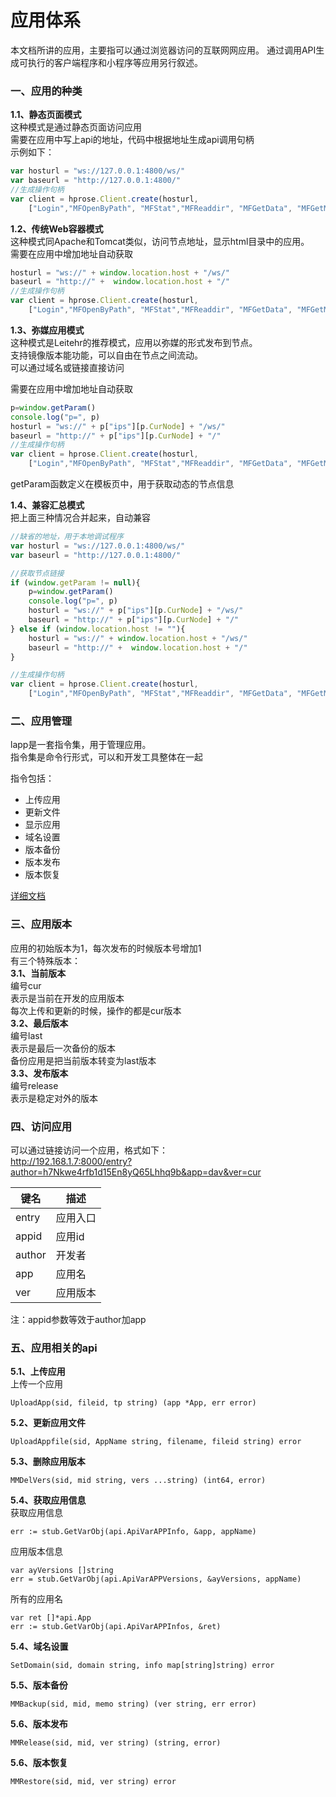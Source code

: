 应用体系  
========   
本文档所讲的应用，主要指可以通过浏览器访问的互联网网应用。
通过调用API生成可执行的客户端程序和小程序等应用另行叙述。

### 一、应用的种类  
**1.1、静态页面模式**  
这种模式是通过静态页面访问应用  
需要在应用中写上api的地址，代码中根据地址生成api调用句柄   
示例如下：  
```javascript  
var hosturl = "ws://127.0.0.1:4800/ws/"
var baseurl = "http://127.0.0.1:4800/"
//生成操作句柄
var client = hprose.Client.create(hosturl, 
    ["Login","MFOpenByPath", "MFStat","MFReaddir", "MFGetData", "MFGetMimeType"]);

```

**1.2、传统Web容器模式**  
这种模式同Apache和Tomcat类似，访问节点地址，显示html目录中的应用。  
需要在应用中增加地址自动获取  
```javascript  
hosturl = "ws://" + window.location.host + "/ws/"
baseurl = "http://" +  window.location.host + "/"
//生成操作句柄
var client = hprose.Client.create(hosturl, 
    ["Login","MFOpenByPath", "MFStat","MFReaddir", "MFGetData", "MFGetMimeType"]);
```  

**1.3、弥媒应用模式**  
这种模式是Leitehr的推荐模式，应用以弥媒的形式发布到节点。   
支持镜像版本能功能，可以自由在节点之间流动。  
可以通过域名或链接直接访问  

需要在应用中增加地址自动获取  
```javascript  
p=window.getParam()
console.log("p=", p)
hosturl = "ws://" + p["ips"][p.CurNode] + "/ws/"
baseurl = "http://" + p["ips"][p.CurNode] + "/"
//生成操作句柄
var client = hprose.Client.create(hosturl, 
    ["Login","MFOpenByPath", "MFStat","MFReaddir", "MFGetData", "MFGetMimeType"]);
```  
getParam函数定义在模板页中，用于获取动态的节点信息

**1.4、兼容汇总模式**  
把上面三种情况合并起来，自动兼容
```javascript  
//缺省的地址，用于本地调试程序
var hosturl = "ws://127.0.0.1:4800/ws/"
var baseurl = "http://127.0.0.1:4800/"

//获取节点链接
if (window.getParam != null){
    p=window.getParam()
    console.log("p=", p)
    hosturl = "ws://" + p["ips"][p.CurNode] + "/ws/"
    baseurl = "http://" + p["ips"][p.CurNode] + "/"
} else if (window.location.host != ""){
    hosturl = "ws://" + window.location.host + "/ws/"
    baseurl = "http://" +  window.location.host + "/"
}

//生成操作句柄
var client = hprose.Client.create(hosturl, 
    ["Login","MFOpenByPath", "MFStat","MFReaddir", "MFGetData", "MFGetMimeType"]);
```  


### 二、应用管理  
lapp是一套指令集，用于管理应用。    
指令集是命令行形式，可以和开发工具整体在一起  

指令包括：  
+ 上传应用  
+ 更新文件  
+ 显示应用  
+ 域名设置  
+ 版本备份  
+ 版本发布  
+ 版本恢复  

<a href="../api/LApp.md"> 详细文档</a>    


### 三、应用版本   
应用的初始版本为1，每次发布的时候版本号增加1  
有三个特殊版本：  
**3.1、当前版本**  
编号cur  
表示是当前在开发的应用版本  
每次上传和更新的时候，操作的都是cur版本  
**3.2、最后版本**  
编号last  
表示是最后一次备份的版本  
备份应用是把当前版本转变为last版本  
**3.3、发布版本**  
编号release    
表示是稳定对外的版本

### 四、访问应用     
可以通过链接访问一个应用，格式如下：  
http://192.168.1.7:8000/entry?author=h7Nkwe4rfb1d15En8yQ65Lhhq9b&app=dav&ver=cur

|键名|描述|
|--|--|
|entry|应用入口|  
|appid|应用id|    
|author|开发者|  
|app|应用名|  
|ver|应用版本|  


注：appid参数等效于author加app  
  
### 五、应用相关的api
**5.1、上传应用**  
上传一个应用 
```golang
UploadApp(sid, fileid, tp string) (app *App, err error)
```
**5.2、更新应用文件**  
```golang
UploadAppfile(sid, AppName string, filename, fileid string) error
```
**5.3、删除应用版本**
```golang
MMDelVers(sid, mid string, vers ...string) (int64, error)  
```
**5.4、获取应用信息**  
获取应用信息  
```golang
err := stub.GetVarObj(api.ApiVarAPPInfo, &app, appName)
```
应用版本信息
```golang  
var ayVersions []string
err = stub.GetVarObj(api.ApiVarAPPVersions, &ayVersions, appName)
```  

所有的应用名  
```golang  
var ret []*api.App
err := stub.GetVarObj(api.ApiVarAPPInfos, &ret)  
```  
**5.4、域名设置** 
```golang  
SetDomain(sid, domain string, info map[string]string) error
```  

**5.5、版本备份** 
```golang  
MMBackup(sid, mid, memo string) (ver string, err error)
```  

**5.6、版本发布** 
```golang  
MMRelease(sid, mid, ver string) (string, error)
```  

**5.6、版本恢复** 
```golang  
MMRestore(sid, mid, ver string) error
``` 

